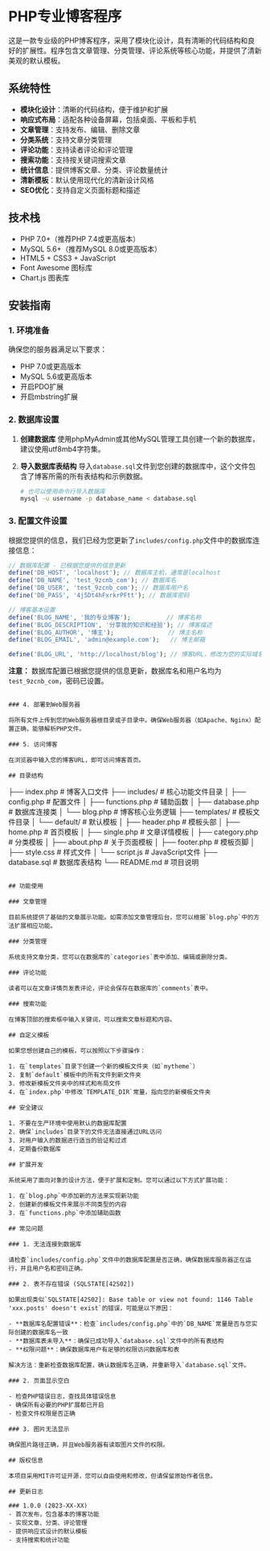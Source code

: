 # PHP专业博客程序

这是一款专业级的PHP博客程序，采用了模块化设计，具有清晰的代码结构和良好的扩展性。程序包含文章管理、分类管理、评论系统等核心功能，并提供了清新美观的默认模板。

## 系统特性

- **模块化设计**：清晰的代码结构，便于维护和扩展
- **响应式布局**：适配各种设备屏幕，包括桌面、平板和手机
- **文章管理**：支持发布、编辑、删除文章
- **分类系统**：支持文章分类管理
- **评论功能**：支持读者评论和评论管理
- **搜索功能**：支持按关键词搜索文章
- **统计信息**：提供博客文章、分类、评论数量统计
- **清新模板**：默认使用现代化的清新设计风格
- **SEO优化**：支持自定义页面标题和描述

## 技术栈

- PHP 7.0+（推荐PHP 7.4或更高版本）
- MySQL 5.6+（推荐MySQL 8.0或更高版本）
- HTML5 + CSS3 + JavaScript
- Font Awesome 图标库
- Chart.js 图表库

## 安装指南

### 1. 环境准备

确保您的服务器满足以下要求：
- PHP 7.0或更高版本
- MySQL 5.6或更高版本
- 开启PDO扩展
- 开启mbstring扩展

### 2. 数据库设置

1. **创建数据库**
   使用phpMyAdmin或其他MySQL管理工具创建一个新的数据库，建议使用utf8mb4字符集。
   
2. **导入数据库表结构**
   导入`database.sql`文件到您创建的数据库中，这个文件包含了博客所需的所有表结构和示例数据。
   
   ```bash
   # 也可以使用命令行导入数据库
   mysql -u username -p database_name < database.sql
   ```

### 3. 配置文件设置

根据您提供的信息，我们已经为您更新了`includes/config.php`文件中的数据库连接信息：

```php
// 数据库配置 - 已根据您提供的信息更新
define('DB_HOST', 'localhost'); // 数据库主机，通常是localhost
define('DB_NAME', 'test_9zcnb_com'); // 数据库名
define('DB_USER', 'test_9zcnb_com'); // 数据库用户名
define('DB_PASS', '4j5Dt4hFxrkrPFtt'); // 数据库密码

// 博客基本设置
define('BLOG_NAME', '我的专业博客');          // 博客名称
define('BLOG_DESCRIPTION', '分享我的知识和经验'); // 博客描述
define('BLOG_AUTHOR', '博主');               // 博主名称
define('BLOG_EMAIL', 'admin@example.com');   // 博主邮箱

define('BLOG_URL', 'http://localhost/blog'); // 博客URL，修改为您的实际域名
```

**注意：** 数据库配置已根据您提供的信息更新，数据库名和用户名均为`test_9zcnb_com`，密码已设置。
```

### 4. 部署到Web服务器

将所有文件上传到您的Web服务器根目录或子目录中。确保Web服务器（如Apache、Nginx）配置正确，能够解析PHP文件。

### 5. 访问博客

在浏览器中输入您的博客URL，即可访问博客首页。

## 目录结构

```
├── index.php             # 博客入口文件
├── includes/             # 核心功能文件目录
│   ├── config.php        # 配置文件
│   ├── functions.php     # 辅助函数
│   ├── database.php      # 数据库连接类
│   └── blog.php          # 博客核心业务逻辑
├── templates/            # 模板文件目录
│   └── default/          # 默认模板
│       ├── header.php    # 模板头部
│       ├── home.php      # 首页模板
│       ├── single.php    # 文章详情模板
│       ├── category.php  # 分类模板
│       ├── about.php     # 关于页面模板
│       ├── footer.php    # 模板页脚
│       ├── style.css     # 样式文件
│       └── script.js     # JavaScript文件
├── database.sql          # 数据库表结构
└── README.md             # 项目说明
```

## 功能使用

### 文章管理

目前系统提供了基础的文章展示功能。如需添加文章管理后台，您可以根据`blog.php`中的方法扩展相应功能。

### 分类管理

系统支持文章分类，您可以在数据库的`categories`表中添加、编辑或删除分类。

### 评论功能

读者可以在文章详情页发表评论，评论会保存在数据库的`comments`表中。

### 搜索功能

在博客顶部的搜索框中输入关键词，可以搜索文章标题和内容。

## 自定义模板

如果您想创建自己的模板，可以按照以下步骤操作：

1. 在`templates`目录下创建一个新的模板文件夹（如`mytheme`）
2. 复制`default`模板中的所有文件到新文件夹
3. 修改新模板文件夹中的样式和布局文件
4. 在`index.php`中修改`TEMPLATE_DIR`常量，指向您的新模板文件夹

## 安全建议

1. 不要在生产环境中使用默认的数据库配置
2. 确保`includes`目录下的文件无法直接通过URL访问
3. 对用户输入的数据进行适当的验证和过滤
4. 定期备份数据库

## 扩展开发

系统采用了面向对象的设计方法，便于扩展和定制。您可以通过以下方式扩展功能：

1. 在`blog.php`中添加新的方法来实现新功能
2. 创建新的模板文件来展示不同类型的内容
3. 在`functions.php`中添加辅助函数

## 常见问题

### 1. 无法连接到数据库

请检查`includes/config.php`文件中的数据库配置是否正确，确保数据库服务器正在运行，并且用户名和密码正确。

### 2. 表不存在错误 (SQLSTATE[42S02])

如果出现类似`SQLSTATE[42S02]: Base table or view not found: 1146 Table 'xxx.posts' doesn't exist`的错误，可能是以下原因：

- **数据库名配置错误**：检查`includes/config.php`中的`DB_NAME`常量是否与您实际创建的数据库名一致
- **数据库表未导入**：确保已成功导入`database.sql`文件中的所有表结构
- **权限问题**：确保数据库用户有足够的权限访问数据库和表

解决方法：重新检查数据库配置，确认数据库名正确，并重新导入`database.sql`文件。

### 2. 页面显示空白

- 检查PHP错误日志，查找具体错误信息
- 确保所有必要的PHP扩展都已开启
- 检查文件权限是否正确

### 3. 图片无法显示

确保图片路径正确，并且Web服务器有读取图片文件的权限。

## 版权信息

本项目采用MIT许可证开源，您可以自由使用和修改，但请保留原始作者信息。

## 更新日志

### 1.0.0 (2023-XX-XX)
- 首次发布，包含基本的博客功能
- 实现文章、分类、评论管理
- 提供响应式设计的默认模板
- 支持搜索和统计功能